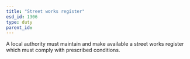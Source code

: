 ```yaml
---
title: "Street works register"
esd_id: 1306
type: duty
parent_id:  
---
```


A local authority must maintain and make available a street works register which must comply with prescribed conditions.

